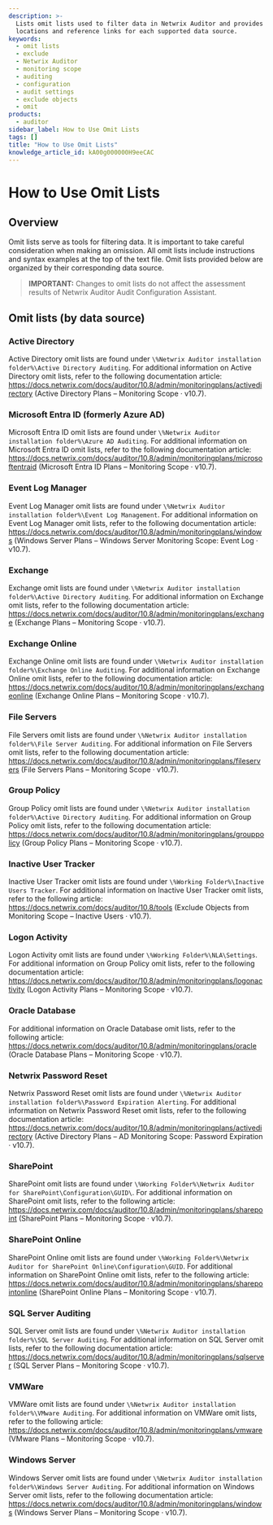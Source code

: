 ```yaml
---
description: >-
  Lists omit lists used to filter data in Netwrix Auditor and provides the file
  locations and reference links for each supported data source.
keywords:
  - omit lists
  - exclude
  - Netwrix Auditor
  - monitoring scope
  - auditing
  - configuration
  - audit settings
  - exclude objects
  - omit
products:
  - auditor
sidebar_label: How to Use Omit Lists
tags: []
title: "How to Use Omit Lists"
knowledge_article_id: kA00g000000H9eeCAC
---
```


# How to Use Omit Lists

## Overview

Omit lists serve as tools for filtering data. It is important to take careful consideration when making an omission. All omit lists include instructions and syntax examples at the top of the text file. Omit lists provided below are organized by their corresponding data source.

> **IMPORTANT:** Changes to omit lists do not affect the assessment results of Netwrix Auditor Audit Configuration Assistant.

## Omit lists (by data source)

### Active Directory

Active Directory omit lists are found under `\%Netwrix Auditor installation folder%\Active Directory Auditing`. For additional information on Active Directory omit lists, refer to the following documentation article: https://docs.netwrix.com/docs/auditor/10.8/admin/monitoringplans/activedirectory (Active Directory Plans – Monitoring Scope · v10.7).

### Microsoft Entra ID (formerly Azure AD)

Microsoft Entra ID omit lists are found under `\%Netwrix Auditor installation folder%\Azure AD Auditing`. For additional information on Microsoft Entra ID omit lists, refer to the following documentation article: https://docs.netwrix.com/docs/auditor/10.8/admin/monitoringplans/microsoftentraid (Microsoft Entra ID Plans – Monitoring Scope · v10.7).

### Event Log Manager

Event Log Manager omit lists are found under `\%Netwrix Auditor installation folder%\Event Log Management`. For additional information on Event Log Manager omit lists, refer to the following documentation article: https://docs.netwrix.com/docs/auditor/10.8/admin/monitoringplans/windows (Windows Server Plans – Windows Server Monitoring Scope: Event Log · v10.7).

### Exchange

Exchange omit lists are found under `\%Netwrix Auditor installation folder%\Active Directory Auditing`. For additional information on Exchange omit lists, refer to the following documentation article: https://docs.netwrix.com/docs/auditor/10.8/admin/monitoringplans/exchange (Exchange Plans – Monitoring Scope · v10.7).

### Exchange Online

Exchange Online omit lists are found under `\%Netwrix Auditor installation folder%\Exchange Online Auditing`. For additional information on Exchange Online omit lists, refer to the following documentation article: https://docs.netwrix.com/docs/auditor/10.8/admin/monitoringplans/exchangeonline (Exchange Online Plans – Monitoring Scope · v10.7).

### File Servers

File Servers omit lists are found under `\%Netwrix Auditor installation folder%\File Server Auditing`. For additional information on File Servers omit lists, refer to the following documentation article: https://docs.netwrix.com/docs/auditor/10.8/admin/monitoringplans/fileservers (File Servers Plans – Monitoring Scope · v10.7).

### Group Policy

Group Policy omit lists are found under `\%Netwrix Auditor installation folder%\Active Directory Auditing`. For additional information on Group Policy omit lists, refer to the following documentation article: https://docs.netwrix.com/docs/auditor/10.8/admin/monitoringplans/grouppolicy (Group Policy Plans – Monitoring Scope · v10.7).

### Inactive User Tracker

Inactive User Tracker omit lists are found under `\%Working Folder%\Inactive Users Tracker`. For additional information on Inactive User Tracker omit lists, refer to the following article: https://docs.netwrix.com/docs/auditor/10.8/tools (Exclude Objects from Monitoring Scope – Inactive Users · v10.7).

### Logon Activity

Logon Activity omit lists are found under `\%Working Folder%\NLA\Settings`. For additional information on Group Policy omit lists, refer to the following documentation article: https://docs.netwrix.com/docs/auditor/10.8/admin/monitoringplans/logonactivity (Logon Activity Plans – Monitoring Scope · v10.7).

### Oracle Database

For additional information on Oracle Database omit lists, refer to the following article: https://docs.netwrix.com/docs/auditor/10.8/admin/monitoringplans/oracle (Oracle Database Plans – Monitoring Scope · v10.7).

### Netwrix Password Reset

Netwrix Password Reset omit lists are found under `\%Netwrix Auditor installation folder%\Password Expiration Alerting`. For additional information on Netwrix Password Reset omit lists, refer to the following documentation article: https://docs.netwrix.com/docs/auditor/10.8/admin/monitoringplans/activedirectory (Active Directory Plans – AD Monitoring Scope: Password Expiration · v10.7).

### SharePoint

SharePoint omit lists are found under `\%Working Folder%\Netwrix Auditor for SharePoint\Configuration\GUID\`. For additional information on SharePoint omit lists, refer to the following article: https://docs.netwrix.com/docs/auditor/10.8/admin/monitoringplans/sharepoint (SharePoint Plans – Monitoring Scope · v10.7).

### SharePoint Online

SharePoint Online omit lists are found under `\%Working Folder%\Netwrix Auditor for SharePoint Online\Configuration\GUID`. For additional information on SharePoint Online omit lists, refer to the following article: https://docs.netwrix.com/docs/auditor/10.8/admin/monitoringplans/sharepointonline (SharePoint Online Plans – Monitoring Scope · v10.7).

### SQL Server Auditing

SQL Server omit lists are found under `\%Netwrix Auditor installation folder%\SQL Server Auditing`. For additional information on SQL Server omit lists, refer to the following documentation article: https://docs.netwrix.com/docs/auditor/10.8/admin/monitoringplans/sqlserver (SQL Server Plans – Monitoring Scope · v10.7).

### VMWare

VMWare omit lists are found under `\%Netwrix Auditor installation folder%\VMware Auditing`. For additional information on VMWare omit lists, refer to the following article: https://docs.netwrix.com/docs/auditor/10.8/admin/monitoringplans/vmware (VMware Plans – Monitoring Scope · v10.7).

### Windows Server

Windows Server omit lists are found under `\%Netwrix Auditor installation folder%\Windows Server Auditing`. For additional information on Windows Server omit lists, refer to the following documentation article: https://docs.netwrix.com/docs/auditor/10.8/admin/monitoringplans/windows (Windows Server Plans – Monitoring Scope · v10.7).
